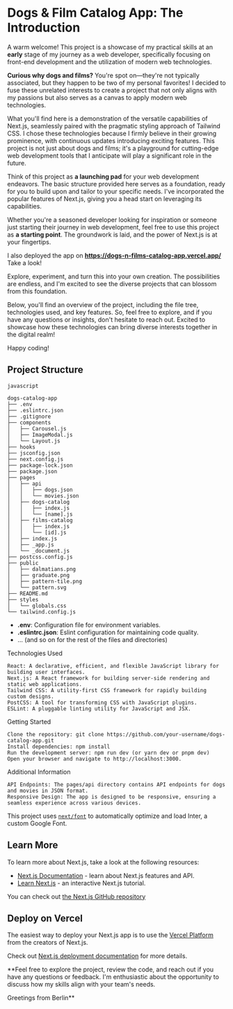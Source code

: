 # Dogs & Film Catalog App: The Introduction

A warm welcome! This project is a showcase of my practical skills at an **early** stage of my journey as a web developer, specifically focusing on front-end development and the utilization of modern web technologies.

**Curious why dogs and films?** You're spot on—they're not typically associated, but they happen to be two of my personal favorites! I decided to fuse these unrelated interests to create a project that not only aligns with my passions but also serves as a canvas to apply modern web technologies.

What you'll find here is a demonstration of the versatile capabilities of Next.js, seamlessly paired with the pragmatic styling approach of Tailwind CSS. I chose these technologies because I firmly believe in their growing prominence, with continuous updates introducing exciting features. This project is not just about dogs and films; it's a playground for cutting-edge web development tools that I anticipate will play a significant role in the future.

Think of this project as **a launching pad** for your web development endeavors. The basic structure provided here serves as a foundation, ready for you to build upon and tailor to your specific needs. I've incorporated the popular features of Next.js, giving you a head start on leveraging its capabilities.

Whether you're a seasoned developer looking for inspiration or someone just starting their journey in web development, feel free to use this project as **a starting point**. The groundwork is laid, and the power of Next.js is at your fingertips.

I also deployed the app on **<https://dogs-n-films-catalog-app.vercel.app/>** Take a look!

Explore, experiment, and turn this into your own creation. The possibilities are endless, and I'm excited to see the diverse projects that can blossom from this foundation.

Below, you'll find an overview of the project, including the file tree, technologies used, and key features. So, feel free to explore, and if you have any questions or insights, don't hesitate to reach out. Excited to showcase how these technologies can bring diverse interests together in the digital realm!

Happy coding!

## Project Structure

```
javascript

dogs-catalog-app
├── .env
├── .eslintrc.json
├── .gitignore
├── components
│   ├── Carousel.js
│   ├── ImageModal.js
│   └── Layout.js
├── hooks
├── jsconfig.json
├── next.config.js
├── package-lock.json
├── package.json
├── pages
│   ├── api
│   │   ├── dogs.json
│   │   └── movies.json
│   ├── dogs-catalog
│   │   ├── index.js
│   │   └── [name].js
│   ├── films-catalog
│   │   ├── index.js
│   │   └── [id].js
│   ├── index.js
│   ├── _app.js
│   └── _document.js
├── postcss.config.js
├── public
│   ├── dalmatians.png
│   ├── graduate.png
│   ├── pattern-tile.png
│   └── pattern.svg
├── README.md
├── styles
│   └── globals.css
└── tailwind.config.js
```

- **.env**: Configuration file for environment variables.
- **.eslintrc.json**: Eslint configuration for maintaining code quality.
- ... (and so on for the rest of the files and directories)

Technologies Used

    React: A declarative, efficient, and flexible JavaScript library for building user interfaces.
    Next.js: A React framework for building server-side rendering and static web applications.
    Tailwind CSS: A utility-first CSS framework for rapidly building custom designs.
    PostCSS: A tool for transforming CSS with JavaScript plugins.
    ESLint: A pluggable linting utility for JavaScript and JSX.

Getting Started

    Clone the repository: git clone https://github.com/your-username/dogs-catalog-app.git
    Install dependencies: npm install
    Run the development server: npm run dev (or yarn dev or pnpm dev)
    Open your browser and navigate to http://localhost:3000.

Additional Information

    API Endpoints: The pages/api directory contains API endpoints for dogs and movies in JSON format.
    Responsive Design: The app is designed to be responsive, ensuring a seamless experience across various devices.

This project uses [`next/font`](https://nextjs.org/docs/basic-features/font-optimization) to automatically optimize and load Inter, a custom Google Font.

## Learn More

To learn more about Next.js, take a look at the following resources:

- [Next.js Documentation](https://nextjs.org/docs) - learn about Next.js features and API.
- [Learn Next.js](https://nextjs.org/learn) - an interactive Next.js tutorial.

You can check out [the Next.js GitHub repository](https://github.com/vercel/next.js/)

## Deploy on Vercel

The easiest way to deploy your Next.js app is to use the [Vercel Platform](https://vercel.com/new?utm_medium=default-template&filter=next.js&utm_source=create-next-app&utm_campaign=create-next-app-readme) from the creators of Next.js.

Check out  [Next.js deployment documentation](https://nextjs.org/docs/deployment) for more details.

**Feel free to explore the project, review the code, and reach out if you have any questions or feedback. I'm enthusiastic about the opportunity to discuss how my skills align with your team's needs.

Greetings from Berlin**

